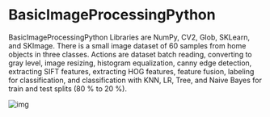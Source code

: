 # BasicImageProcessingPython
BasicImageProcessingPython
Libraries are NumPy, CV2, Glob, SKLearn, and SKImage.
There is a small image dataset of 60 samples from home objects in three classes. 
Actions are dataset batch reading, converting to gray level, image resizing, histogram equalization, canny edge detection, extracting SIFT features, extracting HOG features, feature fusion, labeling for classification, and classification with KNN, LR, Tree, and Naive Bayes for train and test splits (80 % to 20 %).

![img](https://user-images.githubusercontent.com/11339420/212879357-9debb938-dcb8-49c1-9c5a-25b854000c1c.jpg)

